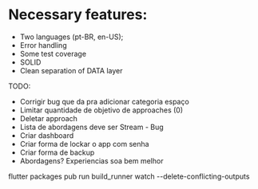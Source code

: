 # Necessary features:
- Two languages (pt-BR, en-US);
- Error handling
- Some test coverage
- SOLID
- Clean separation of DATA layer

TODO:
- Corrigir bug que da pra adicionar categoria espaço
- Limitar quantidade de objetivo de approaches (0)
- Deletar approach
- Lista de abordagens deve ser Stream - Bug
- Criar dashboard
- Criar forma de lockar o app com senha
- Criar forma de backup
- Abordagens? Experiencias soa bem melhor


flutter packages pub run build_runner watch --delete-conflicting-outputs